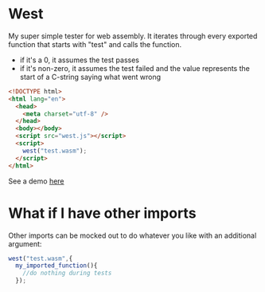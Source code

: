 # West
My super simple tester for web assembly. It iterates through every exported function that starts with "test" and calls the function.

* if it's a 0, it assumes the test passes
* if it's non-zero, it assumes the test failed and the value represents the start of a C-string saying what went wrong

```html
<!DOCTYPE html>
<html lang="en">
  <head>
    <meta charset="utf-8" />
  </head>
  <body></body>
  <script src="west.js"></script>
  <script>
    west("test.wasm");
  </script>
</html>
```

See a demo [here]()

# What if I have other imports

Other imports can be mocked out to do whatever you like with an additional argument:

```javascript
west("test.wasm",{
  my_imported_function(){
    //do nothing during tests
  });
```
